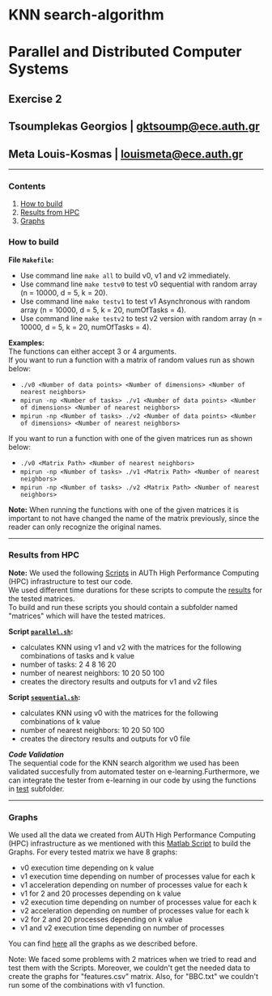 # KNN search-algorithm
# **Parallel and Distributed Computer Systems**  
## **Exercise 2**
## Tsoumplekas Georgios | gktsoump@ece.auth.gr  <br />
## Meta Louis-Kosmas    | louismeta@ece.auth.gr <br />

---
### Contents
   1. [How to build](#1)
   2. [Results from HPC](#2)
   3. [Graphs](#3)
   
<a name="1"></a>
### **How to build**  

**File ```Makefile```:**  
   + Use command line ```make all``` to build v0, v1 and v2 immediately.
   + Use command line ```make testv0``` to test v0 sequential with random array (n = 10000, d = 5, k = 20). 
   + Use command line ```make testv1``` to test v1 Asynchronous with random array (n = 10000, d = 5, k = 20, numOfTasks = 4).
   + Use command line ```make testv2``` to test v2 version with random array (n = 10000, d = 5, k = 20, numOfTasks = 4).
   
**Examples:**  
The functions can either accept 3 or 4 arguments.  
If you want to run a function with a matrix of random values run as shown below:
   + ```./v0 <Number of data points> <Number of dimensions> <Number of nearest neighbors> ```  
   + ```mpirun -np <Number of tasks> ./v1 <Number of data points> <Number of dimensions> <Number of nearest neighbors> ```  
   + ```mpirun -np <Number of tasks> ./v2 <Number of data points> <Number of dimensions> <Number of nearest neighbors> ```  

If you want to run a function with one of the given matrices run as shown below:
   + ```./v0 <Matrix Path> <Number of nearest neighbors> ```   
   + ``` mpirun -np <Number of tasks> ./v1 <Matrix Path> <Number of nearest neighbors> ```
   + ``` mpirun -np <Number of tasks> ./v2 <Matrix Path> <Number of nearest neighbors> ```
   
**Note:** When running the functions with one of the given matrices it is important to not have changed the name of the matrix previously, since the reader can only
recognize the original names.

---
<a name="2"></a>
### **Results from HPC** 

**Note:** We used the following [Scripts](https://github.com/lkmeta/KNN-search-algorithm/tree/main/bash%20scripts) in AUTh High Performance Computing (HPC) infrastructure to test our code.  
We used different time durations for these scripts to compute the [results](https://github.com/lkmeta/KNN-search-algorithm/tree/main/results) for the tested matrices.  
To build and run these scripts you should contain a subfolder named "matrices" which will have the tested matrices.  

**Script [```parallel.sh```](https://github.com/lkmeta/KNN-search-algorithm/blob/main/bash%20scripts/parallel.sh):**
   + calculates KNN using v1 and v2 with the matrices for the following combinations of tasks and k value
   + number of tasks: 2 4 8 16 20 
   + number of nearest neighbors: 10 20 50 100
   + creates the directory results and outputs for v1 and v2 files

**Script [```sequential.sh```](https://github.com/lkmeta/KNN-search-algorithm/blob/main/bash%20scripts/sequential.sh):**
   + calculates KNN using v0 with the matrices for the following combinations of k value
   + number of nearest neighbors: 10 20 50 100
   + creates the directory results and outputs for v0 file


**_Code Validation_**  
The sequential code for the KNN search algorithm we used has been validated succesfully from automated tester on e-learning.Furthermore, we can integrate the tester from e-learning in our code by using the functions in [test](https://github.com/lkmeta/KNN-search-algorithm/tree/main/test) subfolder.
 
---
<a name="3"></a>
### **Graphs** 
We used all the data we created from AUTh High Performance Computing (HPC) infrastructure as we mentioned with this [Matlab Script]() to build the Graphs.
For every tested matrix we have 8 graphs:
   + v0 execution time depending on k value
   + v1 execution time depending on number of processes value for each k
   + v1 acceleration depending on number of processes value for each k
   + v1 for 2 and 20 processes depending on k value
   + v2 execution time depending on number of processes value for each k
   + v2 acceleration depending on number of processes value for each k
   + v2 for 2 and 20 processes depending on k value
   + v1 and v2 execution time depending on number of processes

You can find [here](https://github.com/lkmeta/KNN-search-algorithm/tree/main/diagrams) all the graphs as we described before.

Note: We faced some problems with 2 matrices when we tried to read and test them with the Scripts.
Moreover, we couldn't get the needed data to create the graphs for "features.csv" matrix.
Also, for "BBC.txt" we couldn't run some of the combinations with v1 function.


